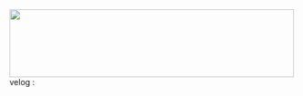
<a href="https://github.com/devxb/gitanimals">
  <img
    src="https://render.gitanimals.org/lines/kimsiyeon0223?pet-id=594329819473018046"
    width="500"
    height="120"
  />
</a

velog : <a href="[https://github.com/devxb/gitanimals](https://velog.io/@kimsiyeon0223/posts)" />
  
<!--
**kimsiyeon0223/kimsiyeon0223** is a ✨ _special_ ✨ repository because its `README.md` (this file) appears on your GitHub profile.


Here are some ideas to get you started:
  

- 🔭 I’m currently working on ...

- 🌱 I’m currently learning ...
- 👯 I’m looking to collaborate on ...
- 🤔 I’m looking for help with ...
- 💬 Ask me about ...
- 📫 How to reach me: ...
- 😄 Pronouns: ...
- ⚡ Fun fact: ...
-->
